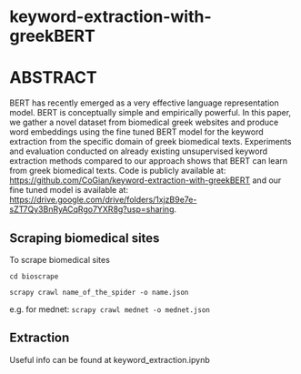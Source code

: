 # keyword-extraction-with-greekBERT
# ABSTRACT
BERT has recently emerged as a very effective language representation model. BERT is conceptually simple and empirically powerful. In this paper, we gather a novel dataset from biomedical greek websites and produce word embeddings using the fine tuned BERT model for the keyword extraction from the specific domain of greek biomedical texts. Experiments and evaluation conducted on already existing unsupervised keyword extraction methods compared to our approach shows that BERT can learn from greek biomedical texts. Code is publicly available at: https://github.com/CoGian/keyword-extraction-with-greekBERT  and our fine tuned model is available at: https://drive.google.com/drive/folders/1xjzB9e7e-sZT7Qy3BnRyACqRgo7YXR8g?usp=sharing.

## Scraping biomedical sites
To scrape biomedical sites 

`cd bioscrape`

`scrapy crawl name_of_the_spider -o name.json`

e.g. for mednet: 
`scrapy crawl mednet -o mednet.json`

## Extraction 
Useful info can be found at keyword_extraction.ipynb
    
     
